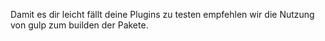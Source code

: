 Damit es dir leicht fällt deine Plugins zu testen empfehlen wir die Nutzung von gulp zum builden der Pakete.